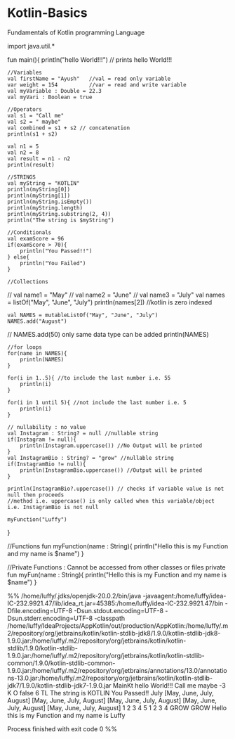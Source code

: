 # Kotlin-Basics
Fundamentals of Kotlin programming Language

import java.util.*

fun main(){
    println("hello World!!!") // prints hello World!!!

    //Variables
    val firstName = "Ayush"   //val = read only variable
    var weight = 154          //var = read and write variable
    val myVariable : Double = 22.3
    val myVari : Boolean = true

    //Operators
    val s1 = "Call me"
    val s2 = " maybe"
    val combined = s1 + s2 // concatenation
    println(s1 + s2)

    val n1 = 5
    val n2 = 8
    val result = n1 - n2
    println(result)

    //STRINGS
    val myString = "KOTLIN"
    println(myString[0])
    println(myString[1])
    println(myString.isEmpty())
    println(myString.length)
    println(myString.substring(2, 4))
    println("The string is $myString")

    //Conditionals
    val examScore = 96
    if(examScore > 70){
        println("You Passed!!")
    } else{
        println("You Failed")
    }

    //Collections
//    val name1 = "May"
//    val name2 = "June"
//    val name3 = "July"
    val names = listOf("May", "June", "July")
    println(names[2]) //kotlin is zero indexed

    val NAMES = mutableListOf("May", "June", "July")
    NAMES.add("August")
//    NAMES.add(50) only same data type can be added
    println(NAMES)

    //for loops
    for(name in NAMES){
        println(NAMES)
    }

    for(i in 1..5){ //to include the last number i.e. 55
        println(i)
    }

    for(i in 1 until 5){ //not include the last number i.e. 5
        println(i)
    }

    // nullability : no value
    val Instagram : String? = null //nullable string
    if(Instagram != null){
        println(Instagram.uppercase()) //No Output will be printed
    }
    val InstagramBio : String? = "grow" //nullable string
    if(InstagramBio != null){
        println(InstagramBio.uppercase()) //Output will be printed
    }

    println(InstagramBio?.uppercase()) // checks if variable value is not null then proceeds
    //method i.e. uppercase() is only called when this variable/object i.e. InstagramBio is not null

    myFunction("Luffy")
}

//Functions
fun myFunction(name : String){
    println("Hello this is my Function and my name is $name")
}

//Private Functions : Cannot be accessed from other classes or files
private fun myFun(name : String){
    println("Hello this is my Function and my name is $name")
}

%% /home/luffy/.jdks/openjdk-20.0.2/bin/java -javaagent:/home/luffy/idea-IC-232.9921.47/lib/idea_rt.jar=45385:/home/luffy/idea-IC-232.9921.47/bin -Dfile.encoding=UTF-8 -Dsun.stdout.encoding=UTF-8 -Dsun.stderr.encoding=UTF-8 -classpath /home/luffy/IdeaProjects/AppKotlin/out/production/AppKotlin:/home/luffy/.m2/repository/org/jetbrains/kotlin/kotlin-stdlib-jdk8/1.9.0/kotlin-stdlib-jdk8-1.9.0.jar:/home/luffy/.m2/repository/org/jetbrains/kotlin/kotlin-stdlib/1.9.0/kotlin-stdlib-1.9.0.jar:/home/luffy/.m2/repository/org/jetbrains/kotlin/kotlin-stdlib-common/1.9.0/kotlin-stdlib-common-1.9.0.jar:/home/luffy/.m2/repository/org/jetbrains/annotations/13.0/annotations-13.0.jar:/home/luffy/.m2/repository/org/jetbrains/kotlin/kotlin-stdlib-jdk7/1.9.0/kotlin-stdlib-jdk7-1.9.0.jar MainKt
hello World!!!
Call me maybe
-3
K
O
false
6
TL
The string is KOTLIN
You Passed!!
July
[May, June, July, August]
[May, June, July, August]
[May, June, July, August]
[May, June, July, August]
[May, June, July, August]
1
2
3
4
5
1
2
3
4
GROW
GROW
Hello this is my Function and my name is Luffy

Process finished with exit code 0
%%
